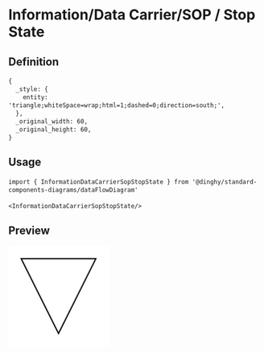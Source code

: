 # Information/Data Carrier/SOP / Stop State

## Definition

```
{
  _style: { 
    entity: 'triangle;whiteSpace=wrap;html=1;dashed=0;direction=south;',
  },
  _original_width: 60,
  _original_height: 60,
}
```

## Usage

```
import { InformationDataCarrierSopStopState } from '@dinghy/standard-components-diagrams/dataFlowDiagram'

<InformationDataCarrierSopStopState/>
```

## Preview

<img src="./information-data-carrier-sop-stop-state.png" width="200"/>

